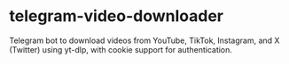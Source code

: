 # telegram-video-downloader
Telegram bot to download videos from YouTube, TikTok, Instagram, and X (Twitter) using yt-dlp, with cookie support for authentication.
